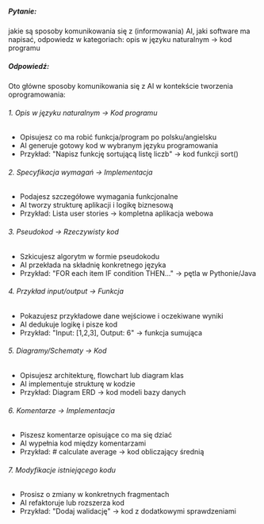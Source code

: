 ##### Pytanie:

jakie są sposoby komunikowania się z (informowania) AI, jaki software ma napisać, odpowiedz w kategoriach: opis w języku naturalnym → kod programu

##### Odpowiedź:

Oto główne sposoby komunikowania się z AI w kontekście tworzenia oprogramowania:
###### 1. Opis w języku naturalnym → Kod programu

* Opisujesz co ma robić funkcja/program po polsku/angielsku
* AI generuje gotowy kod w wybranym języku programowania
* Przykład: "Napisz funkcję sortującą listę liczb" → kod funkcji sort()

###### 2. Specyfikacja wymagań → Implementacja

* Podajesz szczegółowe wymagania funkcjonalne
* AI tworzy strukturę aplikacji i logikę biznesową
* Przykład: Lista user stories → kompletna aplikacja webowa

###### 3. Pseudokod → Rzeczywisty kod

* Szkicujesz algorytm w formie pseudokodu
* AI przekłada na składnię konkretnego języka
* Przykład: "FOR each item IF condition THEN..." → pętla w Pythonie/Java

###### 4. Przykład input/output → Funkcja

* Pokazujesz przykładowe dane wejściowe i oczekiwane wyniki
* AI dedukuje logikę i pisze kod
* Przykład: "Input: [1,2,3], Output: 6" → funkcja sumująca

###### 5. Diagramy/Schematy → Kod

* Opisujesz architekturę, flowchart lub diagram klas
* AI implementuje strukturę w kodzie
* Przykład: Diagram ERD → kod modeli bazy danych

###### 6. Komentarze → Implementacja

* Piszesz komentarze opisujące co ma się dziać
* AI wypełnia kod między komentarzami
* Przykład: # calculate average → kod obliczający średnią

###### 7. Modyfikacje istniejącego kodu

* Prosisz o zmiany w konkretnych fragmentach
* AI refaktoruje lub rozszerza kod
* Przykład: "Dodaj walidację" → kod z dodatkowymi sprawdzeniami